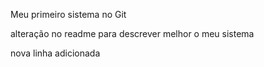 Meu primeiro sistema no Git

alteração no readme para descrever melhor o meu sistema

nova linha adicionada